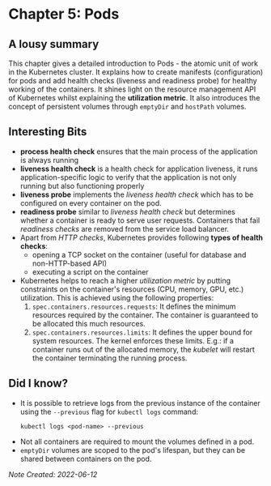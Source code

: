 # Chapter 5: Pods

## A lousy summary

This chapter gives a detailed introduction to Pods -
the atomic unit of work in the Kubernetes cluster. It explains
how to create manifests (configuration) for pods and add
health checks (liveness and readiness probe) for healthy
working of the containers.  It shines light on the resource
management API of Kubernetes whilst explaining the
**utilization metric**. It also introduces the concept of
persistent volumes through `emptyDir` and `hostPath` volumes.

## Interesting Bits

- **process health check** ensures that the main process of the
  application is always running
- **liveness health check** is a health check for application liveness,
  it runs application-specific logic to verify that the application is
  not only running but also functioning properly
- **liveness probe** implements the *liveness health check* which
  has to be configured on every container on the pod.
- **readiness probe** similar to *liveness health check* but determines
  whether a container is ready to serve user requests. Containers that
  fail *readiness checks* are removed from the service load balancer.
- Apart from *HTTP checks*, Kubernetes provides following
  **types of health checks**:
  - opening a TCP socket on the container (useful for database
    and non-HTTP-based API)
  - executing a script on the container
- Kubernetes helps to reach a higher *utilization metric* by putting
  constraints on the container's resources (CPU, memory, GPU, etc.) utilization.
  This is achieved using the following properties:
  1. `spec.containers.resources.requests`: It defines the minimum resources
     required by the container. The container is guaranteed to be allocated this
     much resources.
  2. `spec.containers.resources.limits`: It defines the upper bound for
     system resources. The kernel enforces these limits. E.g.: if a
     container runs out of the allocated memory, the *kubelet* will
     restart the container terminating the running process.

## Did I know?

- It is possible to retrieve logs from the previous instance of the
  container using the `--previous` flag for `kubectl logs` command:
  ```
  kubectl logs <pod-name> --previous
  ```
- Not all containers are required to mount the volumes defined in a
  pod.
- `emptyDir` volumes are scoped to the pod's lifespan, but they can be
  shared between containers on the pod.

*Note Created: 2022-06-12*

